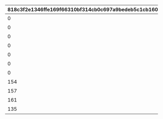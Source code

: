|818c3f2e1346ffe169f66310bf314cb0c697a9bedeb5c1cb16030bf10f96c1a5|88a87e3e2ca843ebf5cc837d34961b24f534121aa2996069d19bce218dcc5e9f|b319cda4b423eb3f560d30051e0774faa3002560271e30882df5e4cfb19f128c|ed7eb9c0bb93cd10c7c47324b3c6a23b72fb2649229e6d9923db1c8bd6612097|6503f233782544d24f82a5a888cbd61184c16c8f2b085adf851ee1ccd5e1bc5e|6b1570ee7cc467e3d1a7d547d17cf6508f678883723574cd44ce6c33db3406b0|932720c1684af54665dbab93c94afd86aeaca3546481021c0ab4037a6db216d7|3f69afb676cbf59c2523165468dab0514fe99dba98fe49a83f8fb629a646ca98|f79028fe2c1392150e0d32f17ccdd5dbcab58da9957caeda75948cbb71626120|72086ee22ffb414aa51e27d4553b4ea9b5371ca55b0284fa36317e79c15001cc|d1270f18277da191e3039700921a3505a0d9738898e181daf476756ffedf327c|1d4eb94fc5bcdd25dde9244df16fa609862ed4204bd43574cf8e958ef946c0e0|2d688f58667aae1be0fabaee1c44c98b760d8e42831ca0ab08d9e679c985f018|00a1f090f4a90ed0f966650fdd68f5e38797e08c70f09a9446f933b72a82b3fe|c598ec791dbedc12ce19860c574839a94a68a1e772ce96238e8962b60d5b7325|
| --- | --- | --- | --- | --- | --- | --- | --- | --- | --- | --- | --- | --- | --- | --- |
|0|ミヤコ’s キッチン|0|0|0|0|0|0|0|1|0|0|0|0|0|
|0|プリンにしてやるの|0|0|102|0|0|48|0|2|0|0|0|0|0|
|0|幽霊よりも怖いもの？|0|0|152|0|0|96|0|3|0|0|0|0|0|
|0|宴はプリン作りとともに|0|0|142|0|0|144|0|4|0|0|0|0|0|
|0|愛はプリンのために|0|0|127|0|0|168|0|5|0|0|0|0|0|
|0|ちょびっと成長？|0|0|107|0|0|192|0|6|0|0|0|0|0|
|0|キュッキュ～！|0|0|0|0|0|240|0|7|0|0|0|0|0|
|154|３人のかわいい手下|0|0|153|20|0|0|0|8|0|0|0|155|0|
|157|変な趣味なの|0|0|150|40|0|0|0|9|0|0|0|0|0|
|161|入れるな危険なの|0|0|125|50|0|0|0|10|0|0|0|0|0|
|135|レシピなの？|0|0|116|60|0|0|0|11|0|0|0|0|0|